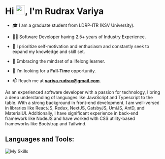 <h1 align="left">Hi <img src="https://github.com/sciencepal/sciencepal/blob/master/assets/Hi.gif" width="29px">, I'm Rudrax Variya</h1>

- 🎓 I am a graduate student from LDRP-ITR (KSV University).
  
- 👨‍💻 Software Developer having 2.5+ years of Industry Experience.
  
- 🌟 I prioritize self-motivation and enthusiasm and constantly seek to expand my knowledge and skill set.
  
- 🌱 Embracing the mindset of a lifelong learner.
  
- 🤝 I’m looking for a **Full-Time** opportunity.
  
- 📫 Reach me at **variya.rudrax@gmail.com**.

As an experienced software developer with a passion for technology, I bring a deep understanding of languages like JavaScript and Typescript to the table. With a strong background in front-end development, I am well-versed in libraries like ReactJS, Redux, NextJS, GatsbyJS, UmiJS, AntD, and MaterialUI. Additionally, I have significant experience in back-end framework like NodeJS and have worked with CSS utility-based frameworks like Bootstrap and Tailwind.

<h2 align="left">Languages and Tools:</h2>

![My Skills](https://skillicons.dev/icons?i=js,ts,git,html,css,sass,styledcomponents,bootstrap,tailwind,materialui,express,react,redux,next,gatsby,graphql,php,nodejs,laravel,mysql,mongodb,firebase,python,cpp,codepen,vscode,idea,aws,gcp,vercel,netlify,heroku,linux,bash)
